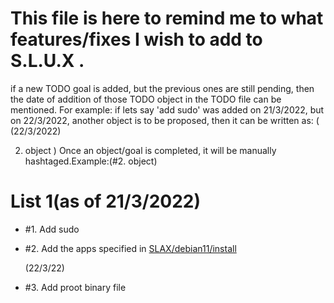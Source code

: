 # This file is here to remind me to what features/fixes I wish to add to  S.L.U.X .
if a new TODO goal is added, but the previous ones are still pending, then the date of addition of those TODO object in the TODO file can be mentioned.
For example: if lets say 'add sudo' was added on 21/3/2022, but on 22/3/2022, another object is to be proposed, then it can be written as:
(
(22/3/2022)

2. object
)
Once an object/goal is completed, it will be manually hashtaged.Example:(#2. object)
# List 1(as of 21/3/2022)
- #1. Add sudo

- #2. Add the apps specified in [SLAX/debian11/install](https://www.github.com/tomas-m/linux-live/Slax/debian11/build)

  (22/3/22)

- #3. Add proot binary file
